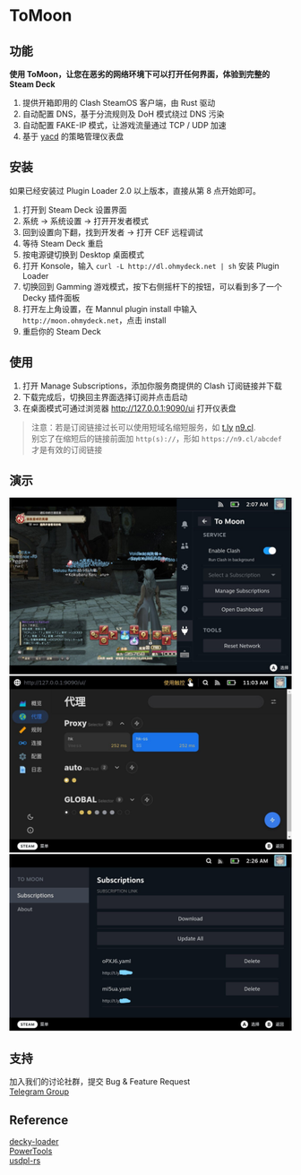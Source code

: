 # ToMoon 
## 功能  
**使用 ToMoon，让您在恶劣的网络环境下可以打开任何界面，体验到完整的 Steam Deck**  
1. 提供开箱即用的 Clash SteamOS 客户端，由 Rust 驱动
2. 自动配置 DNS，基于分流规则及 DoH 模式绕过 DNS 污染
3. 自动配置 FAKE-IP 模式，让游戏流量通过 TCP / UDP 加速
4. 基于 [yacd](https://github.com/haishanh/yacd) 的策略管理仪表盘  

## 安装
如果已经安装过 Plugin Loader 2.0 以上版本，直接从第 8 点开始即可。  

1. 打开到 Steam Deck 设置界面
2. 系统 -> 系统设置 -> 打开开发者模式
3. 回到设置向下翻，找到开发者 -> 打开 CEF 远程调试
4. 等待 Steam Deck 重启
5. 按电源键切换到 Desktop 桌面模式
6. 打开 Konsole，输入 `curl -L http://dl.ohmydeck.net | sh` 安装 Plugin Loader
7. 切换回到 Gamming 游戏模式，按下右侧摇杆下的按钮，可以看到多了一个 Decky 插件面板
8. 打开左上角设置，在 Mannul plugin install 中输入 `http://moon.ohmydeck.net`，点击 install
9. 重启你的 Steam Deck

## 使用
1. 打开 Manage Subscriptions，添加你服务商提供的 Clash 订阅链接并下载  
2. 下载完成后，切换回主界面选择订阅并点击启动  
3. 在桌面模式可通过浏览器 http://127.0.0.1:9090/ui 打开仪表盘  

>注意：若是订阅链接过长可以使用短域名缩短服务，如 [t.ly](https://t.ly/) [n9.cl](https://n9.cl/zh).  
> 别忘了在缩短后的链接前面加 `http(s)://`，形如 `https://n9.cl/abcdef` 才是有效的订阅链接

## 演示  
![Gamming](https://github.com/YukiCoco/StaticFilesCDN/blob/main/deck_gaming.jpg?raw=true)
![Dashboard](https://github.com/YukiCoco/StaticFilesCDN/blob/main/deck_dashboard2.jpg?raw=true)
![Subs](https://github.com/YukiCoco/StaticFilesCDN/blob/main/deck_subs.jpg?raw=true)

## 支持
加入我们的讨论社群，提交 Bug & Feature Request  
[Telegram Group](https://t.me/steamdecktalk)  

## Reference
[decky-loader](https://github.com/SteamDeckHomebrew/decky-loader)  
[PowerTools](https://github.com/NGnius/PowerTools/)  
[usdpl-rs](https://github.com/NGnius/usdpl-rs)  

